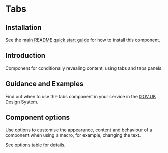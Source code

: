 # Tabs

## Installation

See the [main README quick start guide](https://github.com/alphagov/govuk-frontend#quick-start) for how to install this component.

## Introduction

Component for conditionally revealing content, using tabs and tabs panels.

## Guidance and Examples

Find out when to use the tabs component in your service in the [GOV.UK Design System](https://design-system.service.gov.uk/components/tabs).

## Component options

Use options to customise the appearance, content and behaviour of a component when using a macro, for example, changing the text.

See [options table](https://design-system.service.gov.uk/components/tabs/#options-example-default) for details.